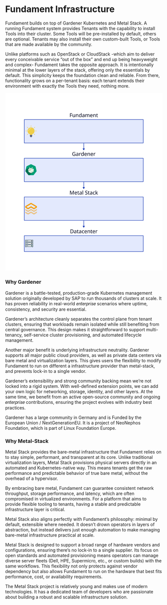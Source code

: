 # Fundament Infrastructure

Fundament builds on top of Gardener Kubernetes and Metal Stack. A running Fundament system provides Tenants with the capability to install Tools into their cluster. Some Tools will be pre-installed by default, others are optional. Tenants may also install their own custom-built Tools, or Tools that are made available by the community.

Unlike platforms such as OpenStack or CloudStack -which aim to deliver every conceivable service “out of the box” and end up being heavyweight and complex- Fundament takes the opposite approach. It is intentionally minimal at the lower layers of the stack, offering only the essentials by default. This simplicity keeps the foundation clean and reliable. From there, functionality grows on a per-tenant basis: each tenant extends their environment with exactly the Tools they need, nothing more.

![assets/infrastructure-stack.svg](assets/infrastructure-stack.svg)

### Why Gardener

Gardener is a battle-tested, production-grade Kubernetes management solution originally developed by SAP to run thousands of clusters at scale. It has proven reliability in real-world 𝑒𝑛𝑡𝑒𝑟𝑝𝑟𝑖𝑠𝑒 scenarios where uptime, consistency, and security are essential.

Gardener’s architecture cleanly separates the control plane from tenant clusters, ensuring that workloads remain isolated while still benefiting from central governance. This design makes it straightforward to support multi-tenancy, self-service cluster provisioning, and automated lifecycle management.

Another major benefit is underlying infrastructure neutrality. Gardener supports all major public cloud providers, as well as private data centers via bare metal and virtualization layers. This gives users the flexibility to modify Fundament to run on different a infrastructure provider than metal-stack, and prevents lock-in to a single vendor.

Gardener’s extensibility and strong community backing mean we’re not locked into a rigid system. With well-defined extension points, we can add your own logic for networking, storage, identity, and other layers. At the same time, we benefit from an active open-source community and ongoing 𝑒𝑛𝑡𝑒𝑟𝑝𝑟𝑖𝑠𝑒 contributions, ensuring the project evolves with industry best practices.

Gardener has a large community in Germany and is Funded by the European Union / NextGenerationEU. It is a project of NeoNephos Foundation, which is part of Linux Foundation Europe.

### Why Metal-Stack

Metal Stack provides the bare-metal infrastructure that Fundament relies on to stay simple, performant, and transparent at its core. Unlike traditional virtualization layers, Metal Stack provisions physical servers directly in an automated and Kubernetes-native way. This means tenants get the raw performance and predictable behavior of true bare metal, without the overhead of a hypervisor.

By embracing bare metal, Fundament can guarantee consistent network throughput, storage performance, and latency, which are often compromised in virtualized environments. For a platform that aims to provide flexible tooling to tenants, having a stable and predictable infrastructure layer is critical.

Metal Stack also aligns perfectly with Fundament’s philosophy: minimal by default, extensible where needed. It doesn’t drown operators in layers of abstraction, but instead delivers just enough automation to make managing bare-metal infrastructure practical at scale.

Metal Stack is designed to support a broad range of hardware vendors and configurations, ensuring there’s no lock-in to a single supplier. Its focus on open standards and automated provisioning means operators can manage diverse server fleets (Dell, HPE, Supermicro, etc., or custom builds) with the same workflows. This flexibility not only protects against vendor dependency but also allows Fundament to run on the hardware that best fits performance, cost, or availability requirements.

The Metal Stack project is relatively young and makes use of modern technologies. It has a dedicated team of developers who are passionate about building a robust and scalable infrastructure solution.
